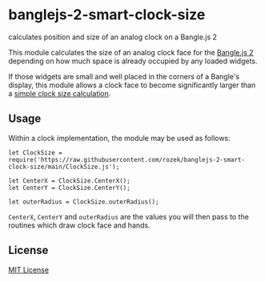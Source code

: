 # banglejs-2-smart-clock-size #

calculates position and size of an analog clock on a Bangle.js 2

This module calculates the size of an analog clock face for the [Bangle.js 2](https://www.espruino.com/Bangle.js2) depending on how much space is already occupied by any loaded widgets.

If those widgets are small and well placed in the corners of a Bangle's display, this module allows a clock face to become significantly larger than a [simple clock size calculation](https://github.com/rozek/banglejs-2-simple-clock-size).

## Usage ##

Within a clock implementation, the module may be used as follows:

```
let ClockSize = require('https://raw.githubusercontent.com/rozek/banglejs-2-smart-clock-size/main/ClockSize.js');

let CenterX = ClockSize.CenterX();
let CenterY = ClockSize.CenterY();

let outerRadius = ClockSize.outerRadius();
```

`CenterX`, `CenterY` and `outerRadius` are the values you will then pass to the routines which draw clock face and hands.

## License ##

[MIT License](LICENSE.md)
